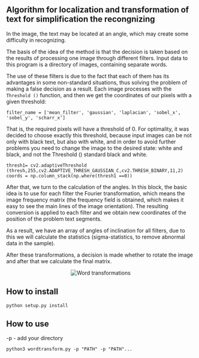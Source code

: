 ## Algorithm for localization and transformation of text for simplification the recongnizing

In the image, the text may be located at an angle, which may create some difficulty in recognizing.

The basis of the idea of ​​the method is that the decision is taken based on the results of processing one image through different filters. Input data to this program is a directory of images, containing separate words.

The use of these filters is due to the fact that each of them has its advantages in some non-standard situations, thus solving the problem of making a false decision as a result. Each image processes with the `Threshold ()` function, and then we get the coordinates of our pixels with a given threshold:

```filter_name = ['mean_filter', 'gaussian', 'laplacian', 'sobel_x', 'sobel_y', 'scharr_x']```

That is, the required pixels will have a threshold of 0. For optimality, it was decided to choose exactly this threshold, because input images can be not only with black text, but also with white, and in order to avoid further problems you need to change the image to the desired state: white and black, and not the Threshold () standard black and white. 
```thresh =get_thresh(im)
thresh1= cv2.adaptiveThreshold
(thresh,255,cv2.ADAPTIVE_THRESH_GAUSSIAN_C,cv2.THRESH_BINARY,11,2)
coords = np.column_stack(np.where(thresh1 ==0))
```

After that, we turn to the calculation of the angles. In this block, the basic idea is to use for each filter the Fourier transformation, which means the image frequency matrix (the frequency field is obtained, which makes it easy to see the main lines of the image orientation). The resulting conversion is applied to each filter and we obtain new coordinates of the position of the problem text segments.

As a result, we have an array of angles of inclination for all filters, due to this we will calculate the statistics (sigma-statistics, to remove abnormal data in the sample).

After these transformations, a decision is made whether to rotate the image and after that we calculate the final matrix.

<p align="center"><img src="https://s9.postimg.cc/p99re3yb3/wordt.jpg" alt="Word transformations"/></p>

## How to install
```python setup.py install```
## How to use
-p - add your directory

```python3 wordtransform.py -p "PATH" -p "PATH"...```
